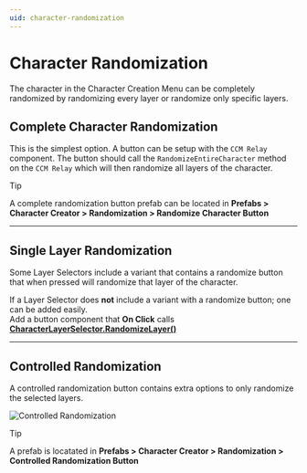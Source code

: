 ```yaml
---
uid: character-randomization
---
```


# Character Randomization

The character in the Character Creation Menu can be completely randomized by randomizing every layer or randomize only specific layers. 

## Complete Character Randomization
This is the simplest option. A button can be setup with the `CCM Relay` component. The button should call the `RandomizeEntireCharacter` method on the `CCM Relay` which will then randomize all layers of the character.

> [!TIP]
> A complete randomization button prefab can be located in **Prefabs > Character Creator > Randomization > Randomize Character Button**
> 
---

## Single Layer Randomization
Some Layer Selectors include a variant that contains a randomize button that when pressed will randomize that layer of the character.

If a Layer Selector does **not** include a variant with a randomize button; one can be added easily.  
Add a button component that **On Click** calls **[CharacterLayerSelector.RandomizeLayer()](xref:BlazerTech.CharacterManagement.CharacterCreator.CharacterLayerSelector#BlazerTech_CharacterManagement_CharacterCreator_CharacterLayerSelector_RandomizeLayer)**

---

## Controlled Randomization
A controlled randomization button contains extra options to only randomize the selected layers.

![Controlled Randomization](~/images/controlled-randomization-example.png)

> [!TIP]
> A prefab is locatated in **Prefabs > Character Creator > Randomization > Controlled Randomization Button**